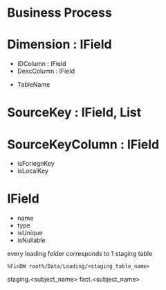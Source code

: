 # Business Process 

# Dimension : IField
- IDColumn : IField
- DescColumn : IField
+ TableName


# SourceKey : IField, List<SourceKeyField>

# SourceKeyColumn : IField
- isForiegnKey
- isLocalKey

# IField
- name
- type
- isUnique
- isNullable


every loading folder corresponds to 1 staging table

	%FinDW root%/Data/Loading/<staging_table_name>
staging.<subject_name>
fact.<subject_name>
